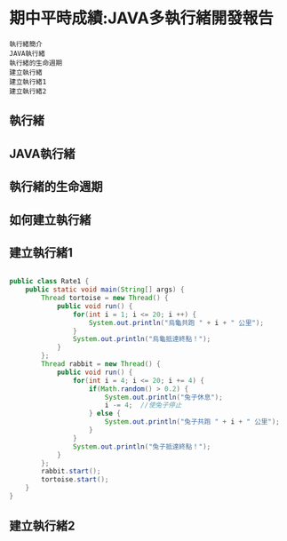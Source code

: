 # 期中平時成績:JAVA多執行緒開發報告
```
執行緒簡介
JAVA執行緒
執行緒的生命週期
建立執行緒
建立執行緒1
建立執行緒2
```
## 執行緒
## JAVA執行緒
## 執行緒的生命週期
## 如何建立執行緒
## 建立執行緒1
```java

public class Rate1 {
	public static void main(String[] args) {
		Thread tortoise = new Thread() {
			public void run() {
				for(int i = 1; i <= 20; i ++) {
					System.out.println("烏龜共跑 " + i + " 公里");
				}
				System.out.println("烏龜抵達終點！");
			}
		};
		Thread rabbit = new Thread() {
			public void run() {
				for(int i = 4; i <= 20; i += 4) {
					if(Math.random() > 0.2) { 
						System.out.println("兔子休息");
						i -= 4;  //使兔子停止
					} else {
						System.out.println("兔子共跑 " + i + " 公里");
					}
				}
				System.out.println("兔子抵達終點！");
			}
		};
		rabbit.start();
		tortoise.start();
	}
}
```
## 建立執行緒2
```java


```
